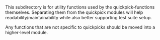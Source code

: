 This subdirectory is for utility functions used by the quickpick-functions themselves. Separating
them from the quickpick modules will help readability/maintainability while also better supporting
test suite setup.

Any functions that are not specific to quickpicks should be moved into a higher-level module.
